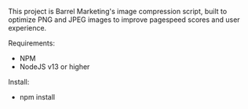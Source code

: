This project is Barrel Marketing's image compression script, built to optimize PNG and JPEG images to improve pagespeed scores and user experience.

Requirements:

- NPM
- NodeJS v13 or higher


Install:

- npm install
